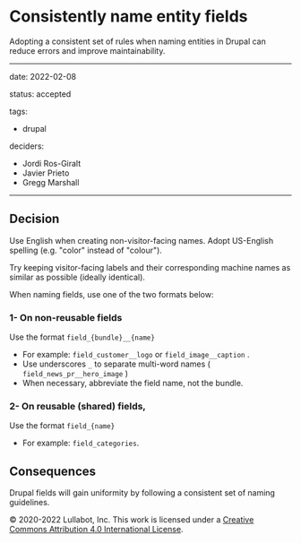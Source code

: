 # Consistently name entity fields

Adopting a consistent set of rules when naming entities in Drupal can reduce errors and improve maintainability.

---
date: 2022-02-08

status: accepted

tags:
  - drupal

deciders:
  - Jordi Ros-Giralt
  - Javier Prieto
  - Gregg Marshall

---

##  Decision

Use English when creating non-visitor-facing names. Adopt US-English spelling (e.g. "color" instead of "colour").

Try keeping visitor-facing labels and their corresponding machine names as similar as possible (ideally identical).

When naming fields, use one of the two formats below:

### 1- On non-reusable fields
Use the format `field_{bundle}__{name}`

* For example: `field_customer__logo` or `field_image__caption` .
* Use underscores `_` to separate multi-word names ( `field_news_pr__hero_image` )
* When necessary, abbreviate the field name, not the bundle.

### 2- On reusable (shared) fields, 
Use the format `field_{name}`

* For example: `field_categories`.

##  Consequences

Drupal fields will gain uniformity by following a consistent set of naming guidelines.

© 2020-2022 Lullabot, Inc. This work is licensed under a [Creative Commons Attribution 4.0 International License](http://creativecommons.org/licenses/by/4.0/).
